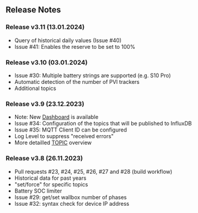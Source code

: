 ## Release Notes

### Release v3.11 (13.01.2024)

- Query of historical daily values (Issue #40)
- Issue #41: Enables the reserve to be set to 100%

### Release v3.10 (03.01.2024)

- Issue #30: Multiple battery strings are supported (e.g. S10 Pro)
- Automatic detection of the number of PVI trackers
- Additional topics

### Release v3.9 (23.12.2023)

- Note: New [Dashboard](https://github.com/pvtom/rscp2mqtt-dashboard) is available
- Issue #34: Configuration of the topics that will be published to InfluxDB
- Issue #35: MQTT Client ID can be configured
- Log Level to suppress "received errors"
- More detailled [TOPIC](TOPICS.md) overview

### Release v3.8 (26.11.2023)

- Pull requests #23, #24, #25, #26, #27 and #28 (build workflow)
- Historical data for past years
- "set/force" for specific topics
- Battery SOC limiter
- Issue #29: get/set wallbox number of phases
- Issue #32: syntax check for device IP address
